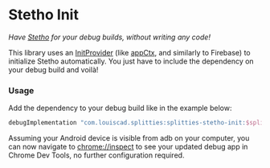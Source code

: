 # Stetho Init

*Have [Stetho](https://github.com/facebook/stetho) for your debug builds,
without writing any code!*

This library uses an [InitProvider](
../initprovider/src/main/java/splitties/initprovider/InitProvider.kt
) (like [appCtx](
../appctx/src/main/java/splitties/init/AppCtxInitProvider.kt
), and similarly to Firebase) to initialize Stetho
automatically. You just have to include the dependency on your debug build
and voilà!

### Usage
Add the dependency to your debug build like in the example below:
```groovy
debugImplementation "com.louiscad.splitties:splitties-stetho-init:$splitties_version"
```

Assuming your Android device is visible from adb on your computer, you can
now navigate to [chrome://inspect](chrome://inspect) to see your updated
debug app in Chrome Dev Tools, no further configuration required.
